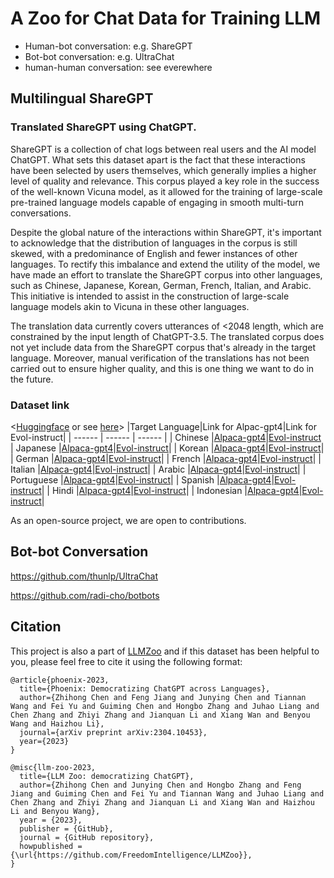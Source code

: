# A Zoo for Chat Data for Training LLM

- Human-bot conversation: e.g. ShareGPT
- Bot-bot conversation: e.g. UltraChat
- human-human conversation: see everewhere

## Multilingual ShareGPT
###  Translated ShareGPT  using ChatGPT.

ShareGPT is a collection of chat logs between real users and the AI model ChatGPT. What sets this dataset apart is the fact that these interactions have been selected by users themselves, which generally implies a higher level of quality and relevance. This corpus played a key role in the success of the well-known Vicuna model, as it allowed for the training of large-scale pre-trained language models capable of engaging in smooth multi-turn conversations.

Despite the global nature of the interactions within ShareGPT, it's important to acknowledge that the distribution of languages in the corpus is still skewed, with a predominance of English and fewer instances of other languages. To rectify this imbalance and extend the utility of the model, we have made an effort to translate the ShareGPT corpus into other languages, such as Chinese, Japanese, Korean, German, French, Italian, and Arabic. This initiative is intended to assist in the construction of large-scale language models akin to Vicuna in these other languages.

The translation data currently covers utterances of <2048 length, which are constrained by the input length of ChatGPT-3.5. The translated corpus does not yet include data from the ShareGPT corpus that's already in the target language. Moreover, manual verification of the translations has not been carried out to ensure higher quality, and this is one thing we want to do in the future.

### Dataset link
<[Huggingface](https://huggingface.co/datasets/FreedomIntelligence/ShareGPT-CN) or see [here](https://paratranz.cn/projects/6725/artifact)>
|Target Language|Link for Alpac-gpt4|Link for Evol-instruct|
| ------ | ------ | ------ |
| Chinese |[Alpaca-gpt4](https://huggingface.co/datasets/FreedomIntelligence/alpaca-gpt4-chinese)|[Evol-instruct](https://huggingface.co/datasets/FreedomIntelligence/evol-instruct-chinese)
| Japanese |[Alpaca-gpt4](https://huggingface.co/datasets/FreedomIntelligence/alpaca-gpt4-japanese)|[Evol-instruct](https://huggingface.co/datasets/FreedomIntelligence/evol-instruct-japanese)|
| Korean |[Alpaca-gpt4](https://huggingface.co/datasets/FreedomIntelligence/alpaca-gpt4-korean)|[Evol-instruct](https://huggingface.co/datasets/FreedomIntelligence/evol-instruct-korean)|
| German |[Alpaca-gpt4](https://huggingface.co/datasets/FreedomIntelligence/alpaca-gpt4-deutsch)|[Evol-instruct](https://huggingface.co/datasets/FreedomIntelligence/evol-instruct-deutsch)|
| French |[Alpaca-gpt4](https://huggingface.co/datasets/FreedomIntelligence/alpaca-gpt4-french)|[Evol-instruct](https://huggingface.co/datasets/FreedomIntelligence/evol-instruct-french)|
| Italian |[Alpaca-gpt4](https://huggingface.co/datasets/FreedomIntelligence/alpaca-gpt4-italian)|[Evol-instruct](https://huggingface.co/datasets/FreedomIntelligence/evol-instruct-italian)|
| Arabic |[Alpaca-gpt4](https://huggingface.co/datasets/FreedomIntelligence/alpaca-gpt4-arabic)|[Evol-instruct](https://huggingface.co/datasets/FreedomIntelligence/evol-instruct-arabic)|
| Portuguese |[Alpaca-gpt4](https://huggingface.co/datasets/FreedomIntelligence/alpaca-gpt4-portuguese)|[Evol-instruct](https://huggingface.co/datasets/FreedomIntelligence/evol-instruct-portuguese)|
| Spanish |[Alpaca-gpt4](https://huggingface.co/datasets/FreedomIntelligence/alpaca-gpt4-spanish)|[Evol-instruct](https://huggingface.co/datasets/FreedomIntelligence/evol-instruct-spanish)|
| Hindi |[Alpaca-gpt4](https://huggingface.co/datasets/FreedomIntelligence/alpaca-gpt4-hindi)|[Evol-instruct](https://huggingface.co/datasets/FreedomIntelligence/evol-instruct-hindi)|
| Indonesian |[Alpaca-gpt4](https://huggingface.co/datasets/FreedomIntelligence/alpaca-gpt4-indonesian)|[Evol-instruct](https://huggingface.co/datasets/FreedomIntelligence/evol-instruct-indonesian)|

As an open-source project, we are open to contributions.

## Bot-bot Conversation
https://github.com/thunlp/UltraChat

https://github.com/radi-cho/botbots


## Citation
This project is also a part of [LLMZoo](https://github.com/FreedomIntelligence/LLMZoo) and if this dataset has been helpful to you, please feel free to cite it using the following format:

```angular2
@article{phoenix-2023,
  title={Phoenix: Democratizing ChatGPT across Languages},
  author={Zhihong Chen and Feng Jiang and Junying Chen and Tiannan Wang and Fei Yu and Guiming Chen and Hongbo Zhang and Juhao Liang and Chen Zhang and Zhiyi Zhang and Jianquan Li and Xiang Wan and Benyou Wang and Haizhou Li},
  journal={arXiv preprint arXiv:2304.10453},
  year={2023}
}
```

```angular2
@misc{llm-zoo-2023,
  title={LLM Zoo: democratizing ChatGPT},
  author={Zhihong Chen and Junying Chen and Hongbo Zhang and Feng Jiang and Guiming Chen and Fei Yu and Tiannan Wang and Juhao Liang and Chen Zhang and Zhiyi Zhang and Jianquan Li and Xiang Wan and Haizhou Li and Benyou Wang},
  year = {2023},
  publisher = {GitHub},
  journal = {GitHub repository},
  howpublished = {\url{https://github.com/FreedomIntelligence/LLMZoo}},
}
```

